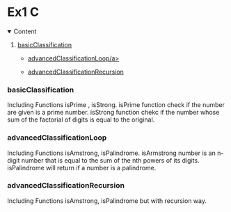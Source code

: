 # Ex1 C

<!-- TABLE OF CONTENTS -->
<details open="open">
  <summary>Content</summary>
  <ol>
    <li><a href="#basicClassification">basicClassification</a></li>
      <ul>
      <li><a href="#advancedClassificationLoop">advancedClassificationLoop/a></li>
      </ul>
      <ul>
      <li><a href="#advancedClassificationRecursion">advancedClassificationRecursion</a></li>
      </ul>
  </ol>
</details>


### basicClassification

Including Functions isPrime , isStrong.
isPrime function check if the number are given is a prime number.
isStrong function chekc if the number whose sum of the factorial of digits is equal to the original.

### advancedClassificationLoop

Including Functions isAmstrong, isPalindrome.
isArmstrong number is an n-digit number that is equal to the sum of the nth powers of its digits.
isPalindrome will return if a number is a palindrome.

### advancedClassificationRecursion

Including Functions isAmstrong, isPalindrome but with recursion way.
